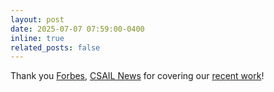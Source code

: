 ```yaml
---
layout: post
date: 2025-07-07 07:59:00-0400
inline: true
related_posts: false
---
```

Thank you [Forbes](https://www.forbes.com/sites/jenniferkitepowell/2025/07/07/mit-teaches-soft-robots-body-awareness-through-ai-and-vision/), [CSAIL News](https://www.csail.mit.edu/news/robots-know-themselves-mits-vision-based-system-teaches-machines-understand-their-bodies) for covering our [recent work](https://sizhe-li.github.io/publication/neural_jacobian_field/)!



